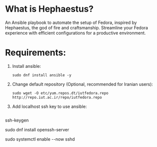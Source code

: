 # What is Hephaestus?
An Ansible playbook to automate the setup of Fedora, inspired by Hephaestus, the god of fire and craftsmanship. Streamline your Fedora experience with efficient configurations for a productive environment.

# Requirements:
1. Install ansible:
   ```
   sudo dnf install ansible -y
   ```
2. Change default repository (Optional, recommended for Iranian users):
   ```
   sudo wget -O etc/yum.repos.dt/iutfedora.repo http://repo.iut.ac.ir/repo/iutfedora.repo
   ```

3. Add localhost ssh key to use ansible:
   ```
ssh-keygen

sudo dnf install openssh-server

sudo systemctl enable --now sshd
   ```
